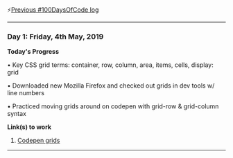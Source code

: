 ⚡️[Previous #100DaysOfCode log](https://twitter.com/most_mojo/status/1085674532982214662)

---

### Day 1: Friday, 4th May, 2019

**Today's Progress**

• Key CSS grid terms: container, row, column, area, items, cells, display: grid

• Downloaded new Mozilla Firefox and checked out grids in dev tools w/ line numbers

• Practiced moving grids around on codepen with grid-row & grid-column syntax

**Link(s) to work**

1. [Codepen grids](https://codepen.io/mostmojo/pen/OYLqvN?editors=1100#0)

---

